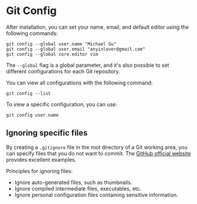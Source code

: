 # Git Config

After installation, you can set your name, email, and default editor using the following commands:

```shell
git config --global user.name "Michael Gu"
git config --global user.email "anyinlover@gmail.com"
git config --global core.editor vim
```

The `--global` flag is a global parameter, and it's also possible to set different configurations for each Git repository.

You can view all configurations with the following command:

```shell
git config --list
```

To view a specific configuration, you can use:

```shell
git config user.name
```

## Ignoring specific files

By creating a `.gitignore` file in the root directory of a Git working area, you can specify files that you do not want to commit. The [GitHub official website](https://github.com/github/gitignore) provides excellent examples.

Principles for ignoring files:

- Ignore auto-generated files, such as thumbnails.
- Ignore compiled intermediate files, executables, etc.
- Ignore personal configuration files containing sensitive information.
